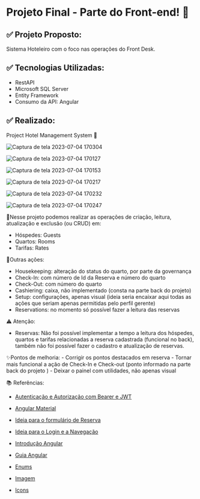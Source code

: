 # Projeto Final - Parte do Front-end! 📝



## ✅ Projeto Proposto:

Sistema Hoteleiro com o foco nas operações do Front Desk.

## ✅ Tecnologias Utilizadas:

- RestAPI
- Microsoft SQL Server 
- Entity Framework
- Consumo da API: Angular


## ✅ Realizado:

Project Hotel Management System 🔻

![Captura de tela 2023-07-04 170304](https://github.com/joojubba/ExerciciosCsharp/assets/89705012/a0b22d8b-e496-463b-b0fa-4374ec74c79e)


![Captura de tela 2023-07-04 170127](https://github.com/joojubba/ExerciciosCsharp/assets/89705012/ea58d770-e2c9-43a8-aac1-711745edbff3)

![Captura de tela 2023-07-04 170153](https://github.com/joojubba/ExerciciosCsharp/assets/89705012/268d7f6e-da26-414c-8d31-8bcbac1700c1)

![Captura de tela 2023-07-04 170217](https://github.com/joojubba/ExerciciosCsharp/assets/89705012/56fa8c28-3668-46e7-8577-00b385112f6b)

![Captura de tela 2023-07-04 170232](https://github.com/joojubba/ExerciciosCsharp/assets/89705012/d4b54664-a421-4e8d-b2fe-a5ff0be87a29)

![Captura de tela 2023-07-04 170247](https://github.com/joojubba/ExerciciosCsharp/assets/89705012/2799774c-6ea0-41a2-bc33-159a0504af76)


🔸Nesse projeto podemos realizar as operações de criação, leitura, atualização e exclusão (ou CRUD) em: 

  - Hóspedes: Guests
  - Quartos: Rooms
  - Tarifas: Rates
    
🔸Outras ações:
  - Housekeeping: alteração do status do quarto, por parte da governança
  - Check-In: com número de Id da Reserva e número do quarto
  - Check-Out: com número do quarto
  - Cashiering: caixa, não implementado (consta na parte back do projeto)
  - Setup: configurações, apenas visual (ideia seria encaixar aqui todas as ações que seriam apenas permitidas pelo perfil gerente)
  - Reservations: no momento só possível fazer a leitura das reservas

  ⚠️ Atenção:
  - Reservas:
    Não foi possível implementar a tempo a leitura dos hóspedes, quartos e tarifas relacionadas a reserva cadastrada (funcional no back), também não foi possível fazer o cadastro e atualização de reservas.

  ✨Pontos de melhoria:
      - Corrigir os pontos destacados em reserva
      - Tornar mais funcional a ação de Check-In e Check-out (ponto informado na parte back do projeto )
      - Deixar o painel com utilidades, não apenas visual


📚 Referências: 

- <a href="https://balta.io/artigos/aspnetcore-3-autenticacao-autorizacao-bearer-jwt">Autenticação e Autorização com Bearer e JWT</a>

- <a href="https://material.angular.io/">Angular Material</a>

- <a href="https://codepen.io/tutsplus/pen/wNaGjy">Ideia para o formulário de Reserva</a>

- <a href="https://youtu.be/fhDOrXHgW_o">Ideia para o Login e a Navegação</a>

- <a href="https://angular.io/docs">Introdução Angular</a>

- <a href="https://github.com/Ernakh/academia_AtosUFN_DotNet_4/blob/main/02-conteudo-aula/9%20-%20Angular%20-%20parte%201.pdf">Guia Angular</a>

- <a href="https://angular.io/docs">Enums</a>

- <a href="https://www.pexels.com/pt-br/s">Imagem</a>

- <a href="https://www.flaticon.com/">Icons</a>
